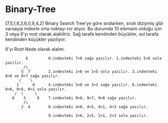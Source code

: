 # Binary-Tree
[7,5,1,8,3,6,0,9,4,2] Binary Search Tree'ye göre sıralarken, sıralı diziymiş gibi varsayıp indexte orta noktayı ror alıyor. Bu durumda 10 elemanlı olduğu için 3 veya 6'yı root olarak alabiliriz. Sağ tarafa kendinden büyükler, sol tarafa kendinden küçükler yazılıyor.

6'yı Root Node olarak alalım.

             6         0.indexteki 7>6 sağa yazılır. 1.indexteki 5<6 sola yazılır.
            /\
           5  7        2.indexteki 1<6 ve 1<5 sola yazılır. 3.indexteki 8>6 ve 8>7 sağa yazılır.
          /    \
         1      8      4.indexteki 3<6 ve 3>1 sağa yazılır. 6.indexteki 0<6, 0<5, 0<1 sola yazılır.
        /  \     \
       0    3     9    7.indexteki 9>6, 9>7, 9>8 sağa yazılır.
            /\
           2  4        8.indexteki 4<6, 4<5, 4>1, 4>3 sağa yazılır. 
           
                       9.indexteki 2<6, 2<5, 2>1, 2<3 sola yazılır.
